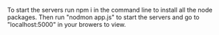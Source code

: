 To start the servers run npm i in the command line to install all the node packages. Then run "nodmon app.js" to start the servers and go to "localhost:5000" in your browers to view.
